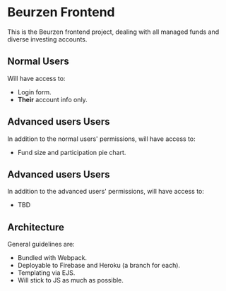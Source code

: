 <h1>Beurzen Frontend</h1>
<p>
This is the Beurzen frontend project, dealing with all managed funds and diverse investing accounts.
</p>

<section id="normalUsersSection">
<h2>Normal Users</h2>

<div>
Will have access to:
<ul>
<li>Login form.</li>
<li><b>Their</b> account info only.</li>
</ul>
</div>
</section>

<section id="advancedUsersSection">
<h2>Advanced users Users</h2>

<div>
In addition to the normal users' permissions, will have access to:
<ul>
<li>Fund size and participation pie chart.</li>
</ul>
</div>
</section>

<section id="advancedUsersSection">
<h2>Advanced users Users</h2>

<div>
In addition to the advanced users' permissions, will have access to:
<ul>
<li>TBD</li>
</ul>
</div>
</section>

<section id="architectureSection">
<h2>Architecture</h2>
<p>General guidelines are:</p>
<ul>
<li>Bundled with Webpack.</li>
<li>Deployable to Firebase and Heroku (a branch for each).</li>
<li>Templating via EJS.</li>
<li>Will stick to JS as much as possible.</li>
</ul>
</section>

